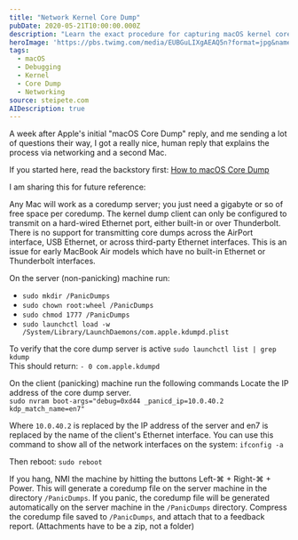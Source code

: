 ```yaml
---
title: "Network Kernel Core Dump"
pubDate: 2020-05-21T10:00:00.000Z
description: "Learn the exact procedure for capturing macOS kernel core dumps over a network connection using two Macs. Following up on my previous kernel panic investigation, I share Apple's detailed instructions for setting up a core dump server on one Mac while configuring the problematic machine to transmit dumps when it crashes. This step-by-step guide covers everything from creating the /PanicDumps directory and configuring launchd services to setting the correct nvram boot arguments. The technique requires a wired Ethernet connection and provides a valuable troubleshooting method for persistent kernel issues."
heroImage: 'https://pbs.twimg.com/media/EUBGuLIXgAEAQ5n?format=jpg&name=4096x4096'
tags:
  - macOS
  - Debugging
  - Kernel
  - Core Dump
  - Networking
source: steipete.com
AIDescription: true
---
```


A week after Apple's initial "macOS Core Dump" reply, and me sending a lot of questions their way, I got a really nice, human reply that explains the process via networking and a second Mac.

If you started here, read the backstory first: [How to macOS Core Dump](/posts/how-to-macos-core-dump/)

I am sharing this for future reference:

Any Mac will work as a coredump server; you just need a gigabyte or so of free space per coredump. The kernel dump client can only be configured to transmit on a hard-wired Ethernet port, either built-in or over Thunderbolt. There is no support for transmitting core dumps across the AirPort interface, USB Ethernet, or across third-party Ethernet interfaces. This is an issue for early MacBook Air models which have no built-in Ethernet or Thunderbolt interfaces.

On the server (non-panicking) machine run:
- `sudo mkdir /PanicDumps`
- `sudo chown root:wheel /PanicDumps`
- `sudo chmod 1777 /PanicDumps`
- `sudo launchctl load -w /System/Library/LaunchDaemons/com.apple.kdumpd.plist`

To verify that the core dump server is active
`sudo launchctl list | grep kdump`  
This should return: `- 0 com.apple.kdumpd`

On the client (panicking) machine run the following commands
Locate the IP address of the core dump server.  
`sudo nvram boot-args="debug=0xd44 _panicd_ip=10.0.40.2 kdp_match_name=en7"`

Where `10.0.40.2` is replaced by the IP address of the server and en7 is replaced by the name of the client's Ethernet interface. You can use this command to show all of the network interfaces on the system: `ifconfig -a`

Then reboot: `sudo reboot`

If you hang, NMI the machine by hitting the buttons Left-⌘ + Right-⌘ + Power. This will generate a coredump file on the server machine in the directory `/PanicDumps`. If you panic, the coredump file will be generated automatically on the server machine in the `/PanicDumps` directory. Compress the coredump file saved to `/PanicDumps`, and attach that to a feedback report. (Attachments have to be a zip, not a folder)